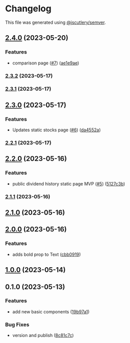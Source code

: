# Changelog

This file was generated using [@jscutlery/semver](https://github.com/jscutlery/semver).

## [2.4.0](https://github.com/clayton-duarte/amalg/compare/text-2.3.2...text-2.4.0) (2023-05-20)


### Features

* comparison page ([#7](https://github.com/clayton-duarte/amalg/issues/7)) ([ae1e9ae](https://github.com/clayton-duarte/amalg/commit/ae1e9ae617d426c5566300060ba91a508b662042))

### [2.3.2](https://github.com/clayton-duarte/amalg/compare/text-2.3.1...text-2.3.2) (2023-05-17)

### [2.3.1](https://github.com/clayton-duarte/amalg/compare/text-2.3.0...text-2.3.1) (2023-05-17)

## [2.3.0](https://github.com/clayton-duarte/amalg/compare/text-2.2.1...text-2.3.0) (2023-05-17)


### Features

* Updates static stocks page ([#6](https://github.com/clayton-duarte/amalg/issues/6)) ([da4552a](https://github.com/clayton-duarte/amalg/commit/da4552ad34c98f395af1242de64c965ed78393d3))

### [2.2.1](https://github.com/clayton-duarte/amalg/compare/text-2.2.0...text-2.2.1) (2023-05-17)

## [2.2.0](https://github.com/clayton-duarte/amalg/compare/text-2.1.1...text-2.2.0) (2023-05-16)


### Features

* public dividend history static page MVP ([#5](https://github.com/clayton-duarte/amalg/issues/5)) ([5127c3b](https://github.com/clayton-duarte/amalg/commit/5127c3bb37c9d34615e87ce4e511d3a4f4a5eda7))

### [2.1.1](https://github.com/clayton-duarte/amalg/compare/text-2.1.0...text-2.1.1) (2023-05-16)

## [2.1.0](https://github.com/clayton-duarte/amalg/compare/text-2.0.0...text-2.1.0) (2023-05-16)

## [2.0.0](https://github.com/clayton-duarte/amalg/compare/text-1.0.0...text-2.0.0) (2023-05-16)

### Features

- adds bold prop to Text ([cbb0919](https://github.com/clayton-duarte/amalg/commit/cbb09199fa8ceaca882c791a7141ab134feca2d7))

## [1.0.0](https://github.com/clayton-duarte/cpd/compare/text-0.1.0...text-1.0.0) (2023-05-14)

## 0.1.0 (2023-05-13)

### Features

- add new basic components ([19b97a1](https://github.com/clayton-duarte/cpd/commit/19b97a1d1af3652579d5cd7077886a6aff6d8c6b))

### Bug Fixes

- version and publish ([8c81c7c](https://github.com/clayton-duarte/cpd/commit/8c81c7ca317c1445a248d01aa1b79a225ffeb747))
